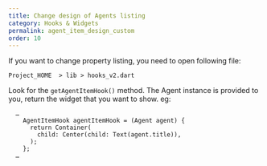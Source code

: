 ```yaml
---
title: Change design of Agents listing
category: Hooks & Widgets
permalink: agent_item_design_custom
order: 10
---
```


If you want to change property listing, you need to open following file:

`Project_HOME  > lib > hooks_v2.dart`

Look for the `getAgentItemHook()` method. The Agent instance is provided to you, return the widget that you want to show. eg: 
```
  …
    AgentItemHook agentItemHook = (Agent agent) {
      return Container(
        child: Center(child: Text(agent.title)),
      );
    };
  …
```

